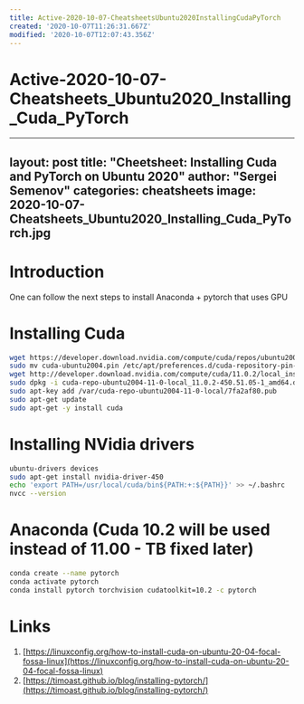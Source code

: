 ```yaml
---
title: Active-2020-10-07-CheatsheetsUbuntu2020InstallingCudaPyTorch
created: '2020-10-07T11:26:31.667Z'
modified: '2020-10-07T12:07:43.356Z'
---
```


# Active-2020-10-07-Cheatsheets_Ubuntu2020_Installing_Cuda_PyTorch

---
layout: post
title: "Cheetsheet: Installing Cuda and PyTorch on Ubuntu 2020"
author: "Sergei Semenov"
categories: cheatsheets
image: 2020-10-07-Cheatsheets_Ubuntu2020_Installing_Cuda_PyTorch.jpg
---
# Introduction
One can follow the next steps to install Anaconda + pytorch that uses GPU

# Installing Cuda 
```bash
wget https://developer.download.nvidia.com/compute/cuda/repos/ubuntu2004/x86_64/cuda-ubuntu2004.pin
sudo mv cuda-ubuntu2004.pin /etc/apt/preferences.d/cuda-repository-pin-600
wget http://developer.download.nvidia.com/compute/cuda/11.0.2/local_installers/cuda-repo-ubuntu2004-11-0-local_11.0.2-450.51.05-1_amd64.deb
sudo dpkg -i cuda-repo-ubuntu2004-11-0-local_11.0.2-450.51.05-1_amd64.deb
sudo apt-key add /var/cuda-repo-ubuntu2004-11-0-local/7fa2af80.pub
sudo apt-get update
sudo apt-get -y install cuda
```

# Installing NVidia drivers
```bash
ubuntu-drivers devices
sudo apt-get install nvidia-driver-450
echo 'export PATH=/usr/local/cuda/bin${PATH:+:${PATH}}' >> ~/.bashrc
nvcc --version
```

# Anaconda (Cuda 10.2 will be used instead of 11.00 - TB fixed later)
```bash
conda create --name pytorch
conda activate pytorch
conda install pytorch torchvision cudatoolkit=10.2 -c pytorch 
```

# Links
1. [https://linuxconfig.org/how-to-install-cuda-on-ubuntu-20-04-focal-fossa-linux](https://linuxconfig.org/how-to-install-cuda-on-ubuntu-20-04-focal-fossa-linux)
2. [https://timoast.github.io/blog/installing-pytorch/](https://timoast.github.io/blog/installing-pytorch/)


